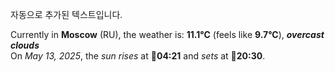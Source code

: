 
자동으로 추가된 텍스트입니다.

<!--START_SECTION:weather:moscow-->
Currently in **Moscow** (RU), the weather is: **11.1°C** (feels like **9.7°C**), ***overcast clouds***<br/>
On *May 13, 2025*, the *sun rises* at 🌅**04:21** and *sets* at 🌇**20:30**.
<!--END_SECTION:weather-->
